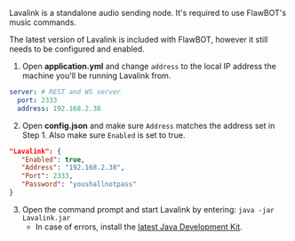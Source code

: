 Lavalink is a standalone audio sending node. It's required to use FlawBOT's music commands.

The latest version of Lavalink is included with FlawBOT, however it still needs to be configured and enabled.

1. Open **application.yml** and change `address` to the local IP address the machine you'll be running Lavalink from.
```yml
server: # REST and WS server
  port: 2333
  address: 192.168.2.38
```
2. Open **config.json** and make sure `Address` matches the address set in Step 1. Also make sure `Enabled` is set to true.
```json
"Lavalink": {
   "Enabled": true,
   "Address": "192.168.2.38",
   "Port": 2333,
   "Password": "youshallnotpass"
}
```
3. Open the command prompt and start Lavalink by entering: `java -jar Lavalink.jar`
   * In case of errors, install the [latest Java Development Kit][java-link].

[lavalink-repo]: https://github.com/freyacodes/Lavalink
[java-link]: https://www.oracle.com/java/technologies/downloads/